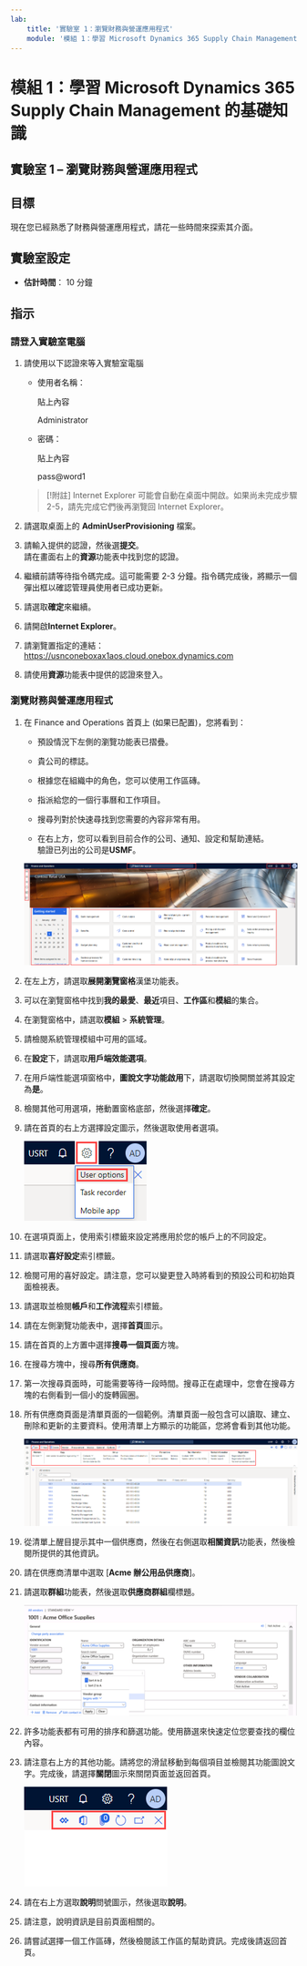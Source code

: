 ```yaml
---
lab:
    title: '實驗室 1：瀏覽財務與營運應用程式'
    module: '模組 1：學習 Microsoft Dynamics 365 Supply Chain Management 的基礎知識'
---
```


# 模組 1：學習 Microsoft Dynamics 365 Supply Chain Management 的基礎知識

## 實驗室 1 – 瀏覽財務與營運應用程式

## 目標

現在您已經熟悉了財務與營運應用程式，請花一些時間來探索其介面。

## 實驗室設定

- **估計時間**： 10 分鐘

## 指示

### 請登入實驗室電腦

1. 請使用以下認證來等入實驗室電腦

    - 使用者名稱：

        貼上內容

        Administrator

    - 密碼：

        貼上內容

        pass@word1

    >[!附註] Internet Explorer 可能會自動在桌面中開啟。如果尚未完成步驟 2-5，請先完成它們後再瀏覽回 Internet Explorer。

1. 請選取桌面上的 **AdminUserProvisioning** 檔案。

1. 請輸入提供的認證，然後選**提交**。  
請在畫面右上的**資源**功能表中找到您的認證。

1. 繼續前請等待指令碼完成。這可能需要 2-3 分鐘。指令碼完成後，將顯示一個彈出框以確認管理員使用者已成功更新。

1. 請選取**確定**來繼續。

1. 請開啟**Internet Explorer**。

1. 請瀏覽置指定的連結：<https://usnconeboxax1aos.cloud.onebox.dynamics.com>

1. 請使用**資源**功能表中提供的認證來登入。

### 瀏覽財務與營運應用程式
1. 在 Finance and Operations 首頁上 (如果已配置)，您將看到：

    - 預設情況下左側的瀏覽功能表已摺疊。

    - 貴公司的標誌。

    - 根據您在組織中的角色，您可以使用工作區磚。

    - 指派給您的一個行事曆和工作項目。

    - 搜尋列對於快速尋找到您需要的內容非常有用。

    - 在右上方，您可以看到目前合作的公司、通知、設定和幫助連結。  
    驗證已列出的公司是**USMF**。

    ![Dynamics 365 Finance and Operations 首頁有醒目提示區域。](./media/m1-common-home-page.png)

1. 在左上方，請選取**展開瀏覽窗格**漢堡功能表。

1. 可以在瀏覽窗格中找到**我的最愛**、**最近**項目、**工作區**和**模組**的集合。

1. 在瀏覽窗格中，請選取**模組** > **系統管理**。

1. 請檢閱系統管理模組中可用的區域。

1. 在**設定**下，請選取**用戶端效能選項**。

1. 在用戶端性能選項窗格中，**圖說文字功能啟用**下，請選取切換開關並將其設定為**是**。

1. 檢閱其他可用選項，捲動置窗格底部，然後選擇**確定**。

1. 請在首頁的右上方選擇設定圖示，然後選取使用者選項。

    ![顯示設定圖示和使用者選項下拉式清單的螢幕擷取畫面](./media/m1-common-settings-user-settings.png)

1. 在選項頁面上，使用索引標籤來設定將應用於您的帳戶上的不同設定。

1. 請選取**喜好設定**索引標籤。

1. 檢閱可用的喜好設定。請注意，您可以變更登入時將看到的預設公司和初始頁面檢視表。

1. 請選取並檢閱**帳戶**和**工作流程**索引標籤。

1. 請在左側瀏覽功能表中，選擇**首頁**圖示。

1. 請在首頁的上方置中選擇**搜尋一個頁面**方塊。

1. 在搜尋方塊中，搜尋**所有供應商**。

1. 第一次搜尋頁面時，可能需要等待一段時間。搜尋正在處理中，您會在搜尋方塊的右側看到一個小的旋轉圓圈。

1. 所有供應商頁面是清單頁面的一個範例。清單頁面一般包含可以讀取、建立、刪除和更新的主要資料。使用清單上方顯示的功能區，您將會看到其他功能。

    ![所有供應商清單會有醒目提示功能的功能表所有供應商清單](./media/m1-common-all-vendor-list-page.png)

1. 從清單上醒目提示其中一個供應商，然後在右側選取**相關資訊**功能表，然後檢閱所提供的其他資訊。

1. 請在供應商清單中選取 [**Acme 辦公用品供應商**]。

1. 請選取**群組**功能表，然後選取**供應商群組**欄標題。

    ![Acme 辦公用品供應商的供應商群組欄標題的螢幕擷取畫面。](./media/m1-common-vendor-group-menu-24493345.png)

1. 許多功能表都有可用的排序和篩選功能。使用篩選來快速定位您要查找的欄位內容。

1. 請注意右上方的其他功能。請將您的滑鼠移動到每個項目並檢閱其功能圖說文字。完成後，請選擇**關閉**圖示來關閉頁面並返回首頁。

    ![清單頁面右上方功能表顯示用於連接到 Power Apps、Office 應用程式、重新整理、在新視窗開啟和關閉按鈕的其他功能](./media/m1-common-list-page-additional-features-menu.png)

1. 請在右上方選取**說明**問號圖示，然後選取**說明**。

1. 請注意，說明資訊是目前頁面相關的。

1. 請嘗試選擇一個工作區磚，然後檢閱該工作區的幫助資訊。完成後請返回首頁。
